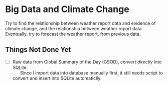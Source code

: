 # Big Data and Climate Change
Try to find the relationship between weather report data and evidence of climate change, and the relationship between weather report data.
Eventually, try to forecast the weather report, from previous data.

## Things Not Done Yet
- [ ] Raw data from Global Summary of the Day (GSOD), convert _directly_ into SQLite.</br>
&nbsp;&nbsp;&nbsp;&nbsp;&nbsp;&nbsp;Since I import data into database manually first, it still needs script to convert and insert into SQLite automaticlly.
